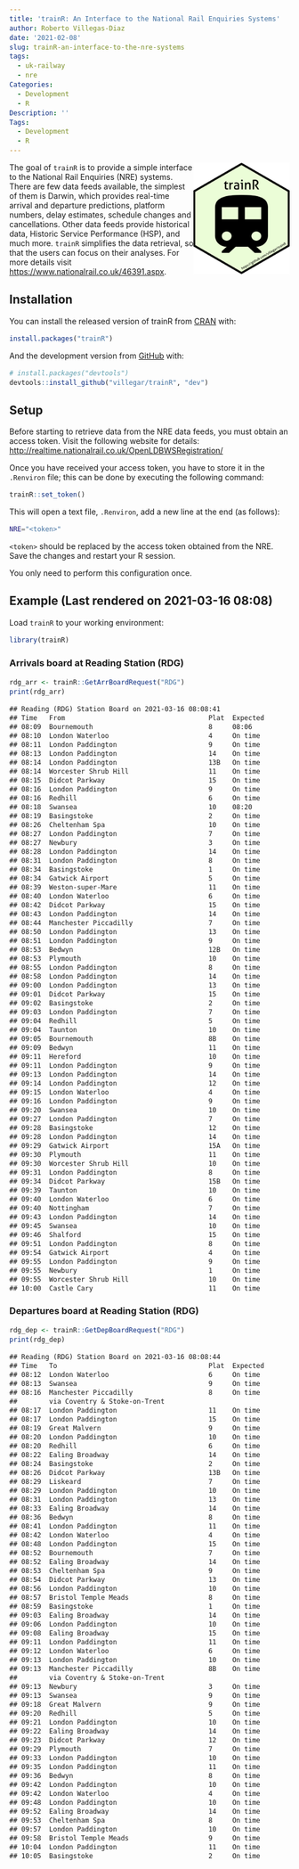 ```yaml
---
title: 'trainR: An Interface to the National Rail Enquiries Systems'
author: Roberto Villegas-Diaz
date: '2021-02-08'
slug: trainR-an-interface-to-the-nre-systems
tags:
  - uk-railway
  - nre
Categories:
  - Development
  - R
Description: ''
Tags:
  - Development
  - R
---
```


<img src="https://raw.githubusercontent.com/villegar/trainR/main/inst/images/logo.png" alt="logo" align="right" height=200px/>

The goal of `trainR` is to provide a simple interface to the 
National Rail Enquiries (NRE) systems. There are few data feeds 
available, the simplest of them is Darwin, which provides real-time 
arrival and departure predictions, platform numbers, delay estimates, 
schedule changes and cancellations. Other data feeds provide historical 
data, Historic Service Performance (HSP), and much more. `trainR` 
simplifies the data retrieval, so that the users can focus on their 
analyses. For more details visit 
https://www.nationalrail.co.uk/46391.aspx.

## Installation

You can install the released version of trainR from [CRAN](https://CRAN.R-project.org) with:

``` r
install.packages("trainR")
```

And the development version from [GitHub](https://github.com/) with:

``` r
# install.packages("devtools")
devtools::install_github("villegar/trainR", "dev")
```

## Setup
Before starting to retrieve data from the NRE data feeds, you must obtain an access token. 
Visit the following website for details: http://realtime.nationalrail.co.uk/OpenLDBWSRegistration/

Once you have received your access token, you have to store it in the `.Renviron` file; this can be 
done by executing the following command:


```r
trainR::set_token()
```

This will open a text file, `.Renviron`, add a new line at the end (as follows):

```bash
NRE="<token>"
```

`<token>` should be replaced by the access token obtained from the NRE. Save the changes and restart 
your R session.

You only need to perform this configuration once.

## Example (Last rendered on 2021-03-16 08:08)

Load `trainR` to your working environment:

```r
library(trainR)
```

### Arrivals board at Reading Station (RDG)


```r
rdg_arr <- trainR::GetArrBoardRequest("RDG")
print(rdg_arr)
```

```
## Reading (RDG) Station Board on 2021-03-16 08:08:41
## Time   From                                    Plat  Expected
## 08:09  Bournemouth                             8     08:06
## 08:10  London Waterloo                         4     On time
## 08:11  London Paddington                       9     On time
## 08:13  London Paddington                       14    On time
## 08:14  London Paddington                       13B   On time
## 08:14  Worcester Shrub Hill                    11    On time
## 08:15  Didcot Parkway                          15    On time
## 08:16  London Paddington                       9     On time
## 08:16  Redhill                                 6     On time
## 08:18  Swansea                                 10    08:20
## 08:19  Basingstoke                             2     On time
## 08:26  Cheltenham Spa                          10    On time
## 08:27  London Paddington                       7     On time
## 08:27  Newbury                                 3     On time
## 08:28  London Paddington                       14    On time
## 08:31  London Paddington                       8     On time
## 08:34  Basingstoke                             1     On time
## 08:34  Gatwick Airport                         5     On time
## 08:39  Weston-super-Mare                       11    On time
## 08:40  London Waterloo                         6     On time
## 08:42  Didcot Parkway                          15    On time
## 08:43  London Paddington                       14    On time
## 08:44  Manchester Piccadilly                   7     On time
## 08:50  London Paddington                       13    On time
## 08:51  London Paddington                       9     On time
## 08:53  Bedwyn                                  12B   On time
## 08:53  Plymouth                                10    On time
## 08:55  London Paddington                       8     On time
## 08:58  London Paddington                       14    On time
## 09:00  London Paddington                       13    On time
## 09:01  Didcot Parkway                          15    On time
## 09:02  Basingstoke                             2     On time
## 09:03  London Paddington                       7     On time
## 09:04  Redhill                                 5     On time
## 09:04  Taunton                                 10    On time
## 09:05  Bournemouth                             8B    On time
## 09:09  Bedwyn                                  11    On time
## 09:11  Hereford                                10    On time
## 09:11  London Paddington                       9     On time
## 09:13  London Paddington                       14    On time
## 09:14  London Paddington                       12    On time
## 09:15  London Waterloo                         4     On time
## 09:16  London Paddington                       9     On time
## 09:20  Swansea                                 10    On time
## 09:27  London Paddington                       7     On time
## 09:28  Basingstoke                             12    On time
## 09:28  London Paddington                       14    On time
## 09:29  Gatwick Airport                         15A   On time
## 09:30  Plymouth                                11    On time
## 09:30  Worcester Shrub Hill                    10    On time
## 09:31  London Paddington                       8     On time
## 09:34  Didcot Parkway                          15B   On time
## 09:39  Taunton                                 10    On time
## 09:40  London Waterloo                         6     On time
## 09:40  Nottingham                              7     On time
## 09:43  London Paddington                       14    On time
## 09:45  Swansea                                 10    On time
## 09:46  Shalford                                15    On time
## 09:51  London Paddington                       8     On time
## 09:54  Gatwick Airport                         4     On time
## 09:55  London Paddington                       9     On time
## 09:55  Newbury                                 1     On time
## 09:55  Worcester Shrub Hill                    10    On time
## 10:00  Castle Cary                             11    On time
```

### Departures board at Reading Station (RDG)


```r
rdg_dep <- trainR::GetDepBoardRequest("RDG")
print(rdg_dep)
```

```
## Reading (RDG) Station Board on 2021-03-16 08:08:44
## Time   To                                      Plat  Expected
## 08:12  London Waterloo                         6     On time
## 08:13  Swansea                                 9     On time
## 08:16  Manchester Piccadilly                   8     On time
##        via Coventry & Stoke-on-Trent           
## 08:17  London Paddington                       11    On time
## 08:17  London Paddington                       15    On time
## 08:19  Great Malvern                           9     On time
## 08:20  London Paddington                       10    On time
## 08:20  Redhill                                 6     On time
## 08:22  Ealing Broadway                         14    On time
## 08:24  Basingstoke                             2     On time
## 08:26  Didcot Parkway                          13B   On time
## 08:29  Liskeard                                7     On time
## 08:29  London Paddington                       10    On time
## 08:31  London Paddington                       13    On time
## 08:33  Ealing Broadway                         14    On time
## 08:36  Bedwyn                                  8     On time
## 08:41  London Paddington                       11    On time
## 08:42  London Waterloo                         4     On time
## 08:48  London Paddington                       15    On time
## 08:52  Bournemouth                             7     On time
## 08:52  Ealing Broadway                         14    On time
## 08:53  Cheltenham Spa                          9     On time
## 08:54  Didcot Parkway                          13    On time
## 08:56  London Paddington                       10    On time
## 08:57  Bristol Temple Meads                    8     On time
## 08:59  Basingstoke                             1     On time
## 09:03  Ealing Broadway                         14    On time
## 09:06  London Paddington                       10    On time
## 09:08  Ealing Broadway                         15    On time
## 09:11  London Paddington                       11    On time
## 09:12  London Waterloo                         6     On time
## 09:13  London Paddington                       10    On time
## 09:13  Manchester Piccadilly                   8B    On time
##        via Coventry & Stoke-on-Trent           
## 09:13  Newbury                                 3     On time
## 09:13  Swansea                                 9     On time
## 09:18  Great Malvern                           9     On time
## 09:20  Redhill                                 5     On time
## 09:21  London Paddington                       10    On time
## 09:22  Ealing Broadway                         14    On time
## 09:23  Didcot Parkway                          12    On time
## 09:29  Plymouth                                7     On time
## 09:33  London Paddington                       10    On time
## 09:35  London Paddington                       11    On time
## 09:36  Bedwyn                                  8     On time
## 09:42  London Paddington                       10    On time
## 09:42  London Waterloo                         4     On time
## 09:48  London Paddington                       10    On time
## 09:52  Ealing Broadway                         14    On time
## 09:53  Cheltenham Spa                          8     On time
## 09:57  London Paddington                       10    On time
## 09:58  Bristol Temple Meads                    9     On time
## 10:04  London Paddington                       11    On time
## 10:05  Basingstoke                             2     On time
```
